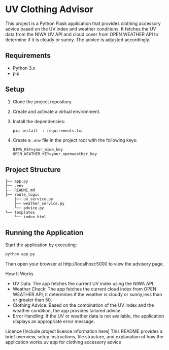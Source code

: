 # UV Clothing Advisor

This project is a Python Flask application that provides clothing accessory advice based on the UV index and weather conditions. It fetches the UV data from the NIWA UV API and cloud cover from OPEN WEATHER API to determine if it is cloudy or sunny. The advice is adjusted accordingly.

## Requirements

- Python 3.x
- pip

## Setup

1. Clone the project repository.
2. Create and activate a virtual environment.
3. Install the dependencies:
    
    ```bash
    pip install -r requirements.txt
    ```
    
4. Create a `.env` file in the project root with the following keys:

    ```
    NIWA_KEY=your_niwa_key
    OPEN_WEATHER_KEY=your_openweather_key
    ```

## Project Structure
```
├── app.py 
├── .env 
├── README.md 
├── route_logic   
    ├── uv_service.py    
    ├── weather_service.py 
    └── advice.py 
└── templates 
    └── index.html
```
## Running the Application

Start the application by executing:

```bash
python app.py
```
Then open your browser at http://localhost:5000 to view the advisory page.



How It Works
- UV Data: The app fetches the current UV index using the NIWA API. 
- Weather Check: The app fetches the current cloud index from OPEN WEATHER API, it determines if the weather is cloudy or sunny,less than or greater than 50. 
- Clothing Advice: Based on the combination of the UV index and the weather condition, the app provides tailored advice. 
- Error Handling: If the UV or weather data is not available, the application displays an appropriate error message. 


Licence
[Include project licence information here]
This README provides a brief overview, setup instructions, file structure,
and explanation of how the application works.uv app for clothing accessory advice
